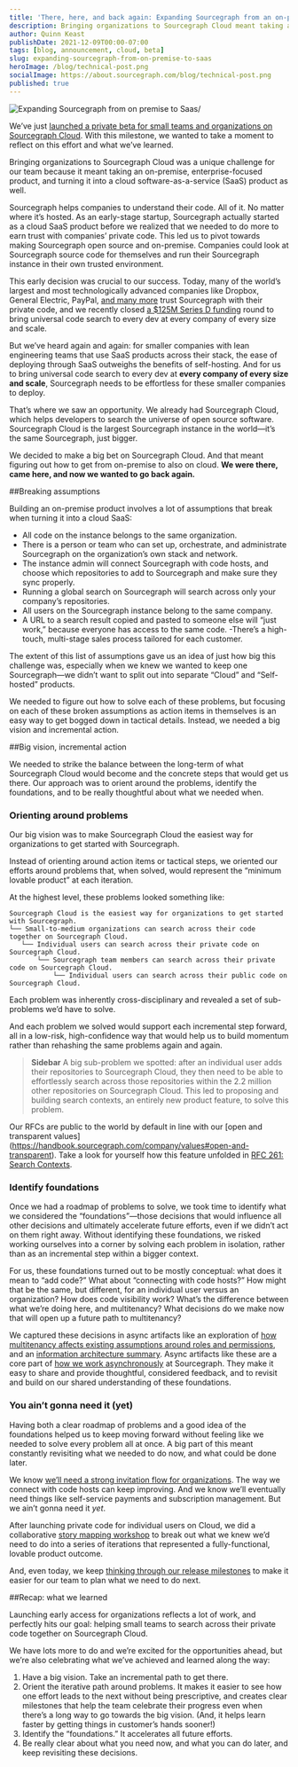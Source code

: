 ```yaml
---
title: 'There, here, and back again: Expanding Sourcegraph from an on-premise product into a cloud offering'
description: Bringing organizations to Sourcegraph Cloud meant taking an on-premise, enterprise-focused product, and evolving it into also a cloud software-as-a-service product. Here’s how we took this big vision and turned it into incremental action.
author: Quinn Keast
publishDate: 2021-12-09T00:00-07:00
tags: [blog, announcement, cloud, beta]
slug: expanding-sourcegraph-from-on-premise-to-saas
heroImage: /blog/technical-post.png
socialImage: https://about.sourcegraph.com/blog/technical-post.png
published: true
---
```


![Expanding Sourcegraph from on premise to Saas/](/blog/technical-post.png)

We’ve just [launched a private beta for small teams and organizations on Sourcegraph Cloud](/blog/sourcegraph-cloud-for-teams-now-in-private-beta). With this milestone, we wanted to take a moment to reflect on this effort and what we’ve learned.

Bringing organizations to Sourcegraph Cloud was a unique challenge for our team because it meant taking an on-premise, enterprise-focused product, and turning it into a cloud software-as-a-service (SaaS) product as well.

Sourcegraph helps companies to understand their code. All of it. No matter where it’s hosted. As an early-stage startup, Sourcegraph actually started as a cloud SaaS product before we realized that we needed to do more to earn trust with companies’ private code. This led us to pivot towards making Sourcegraph open source and on-premise. Companies could look at Sourcegraph source code for themselves and run their Sourcegraph instance in their own trusted environment.

This early decision was crucial to our success. Today, many of the world’s largest and most technologically advanced companies like Dropbox, General Electric, PayPal, [and many more](/case-studies) trust Sourcegraph with their private code, and we recently closed [a $125M Series D funding](/blog/announcing-sourcegraphs-series-d-round/) round to bring universal code search to every dev at every company of every size and scale.

But we’ve heard again and again: for smaller companies with lean engineering teams that use SaaS products across their stack, the ease of deploying through SaaS outweighs the benefits of self-hosting. And for us to bring universal code search to every dev at <strong>every company of every size and scale</strong>, Sourcegraph needs to be effortless for these smaller companies to deploy.

That’s where we saw an opportunity. We already had Sourcegraph Cloud, which helps developers to search the universe of open source software. Sourcegraph Cloud is the largest Sourcegraph instance in the world—it’s the same Sourcegraph, just bigger.

We decided to make a big bet on Sourcegraph Cloud. And that meant figuring out how to get from on-premise to also on cloud. <strong>We were there, came here, and now we wanted to go back again.</strong>

##Breaking assumptions

Building an on-premise product involves a lot of assumptions that break when turning it into a cloud SaaS:

- All code on the instance belongs to the same organization.
- There is a person or team who can set up, orchestrate, and administrate Sourcegraph on the organization’s own stack and network.
- The instance admin will connect Sourcegraph with code hosts, and choose which repositories to add to Sourcegraph and make sure they sync properly.
- Running a global search on Sourcegraph will search across only your company’s repositories.
- All users on the Sourcegraph instance belong to the same company.
- A URL to a search result copied and pasted to someone else will “just work,” because everyone has access to the same code.
  -There’s a high-touch, multi-stage sales process tailored for each customer.

The extent of this list of assumptions gave us an idea of just how big this challenge was, especially when we knew we wanted to keep one Sourcegraph—we didn’t want to split out into separate “Cloud” and “Self-hosted” products.

We needed to figure out how to solve each of these problems, but focusing on each of these broken assumptions as action items in themselves is an easy way to get bogged down in tactical details. Instead, we needed a big vision and incremental action.

##Big vision, incremental action

We needed to strike the balance between the long-term of what Sourcegraph Cloud would become and the concrete steps that would get us there. Our approach was to orient around the problems, identify the foundations, and to be really thoughtful about what we needed when.

<h3>Orienting around problems</h3>

Our big vision was to make Sourcegraph Cloud the easiest way for organizations to get started with Sourcegraph.

Instead of orienting around action items or tactical steps, we oriented our efforts around problems that, when solved, would represent the “minimum lovable product” at each iteration.

At the highest level, these problems looked something like:

```
Sourcegraph Cloud is the easiest way for organizations to get started with Sourcegraph.
└── Small-to-medium organizations can search across their code together on Sourcegraph Cloud.
   └── Individual users can search across their private code on Sourcegraph Cloud.
       └── Sourcegraph team members can search across their private code on Sourcegraph Cloud.
           └── Individual users can search across their public code on Sourcegraph Cloud.
```

Each problem was inherently cross-disciplinary and revealed a set of sub-problems we’d have to solve.

And each problem we solved would support each incremental step forward, all in a low-risk, high-confidence way that would help us to build momentum rather than rehashing the same problems again and again.

> <strong>Sidebar</strong>
> A big sub-problem we spotted: after an individual user adds their repositories to Sourcegraph Cloud, they then need to be able to effortlessly search across those repositories within the 2.2 million other repositories on Sourcegraph Cloud. This led to proposing and building search contexts, an entirely new product feature, to solve this problem.

Our RFCs are public to the world by default in line with our [open and transparent values]
(https://handbook.sourcegraph.com/company/values#open-and-transparent). Take a look for yourself how this feature unfolded in [RFC 261: Search Contexts](https://docs.google.com/document/d/1mlxy7Fy19Q2yua7Fjg0xCda1c07f9RoR8rXxU22Ni60/edit#).

<h3>Identify foundations</h3>

Once we had a roadmap of problems to solve, we took time to identify what we considered the “foundations”—those decisions that would influence all other decisions and ultimately accelerate future efforts, even if we didn’t act on them right away. Without identifying these foundations, we risked working ourselves into a corner by solving each problem in isolation, rather than as an incremental step within a bigger context.

For us, these foundations turned out to be mostly conceptual: what does it mean to “add code?” What about “connecting with code hosts?” How might that be the same, but different, for an individual user versus an organization? How does code visibility work? What’s the difference between what we’re doing here, and multitenancy? What decisions do we make now that will open up a future path to multitenancy?

We captured these decisions in async artifacts like an exploration of [how multitenancy affects existing assumptions around roles and permissions](https://docs.google.com/document/d/10bvGT4lnHaRpne3zbHzEtld4Xv2x38DdIgaBPRNidXE/edit#), and an [information architecture summary](https://docs.google.com/document/d/15vIqi4SHUKYM4MJ80GLwLxQpoMJRCJVXUVuSZoYmrug/edit#). Async artifacts like these are a core part of [how we work asynchronously](https://handbook.sourcegraph.com/company/asynchronous-communication) at Sourcegraph. They make it easy to share and provide thoughtful, considered feedback, and to revisit and build on our shared understanding of these foundations.

<h3>You ain’t gonna need it (yet)</h3>

Having both a clear roadmap of problems and a good idea of the foundations helped us to keep moving forward without feeling like we needed to solve every problem all at once. A big part of this meant constantly revisiting what we needed to do now, and what could be done later.

We know [we’ll need a strong invitation flow for organizations](https://docs.google.com/document/d/1DqJWHmVHA6EpyKNAh0h-WNdsOprN8t-xTQbQ4CH8Z3I/edit). The way we connect with code hosts can keep improving. And we know we’ll eventually need things like self-service payments and subscription management. But we ain’t gonna need it <i>yet</i>.

After launching private code for individual users on Cloud, we did a collaborative [story mapping workshop](https://miro.com/app/board/o9J_l2ceJwU=/?invite_link_id=556797444102) to break out what we knew we’d need to do into a series of iterations that represented a fully-functional, lovable product outcome.

And, even today, we keep [thinking through our release milestones](https://docs.google.com/document/d/1qFze1GDQhBdxe1xZ72HFH2XCBoOUd_4H5y7mxXUPsdg/edit#heading=h.1ogghndvekag) to make it easier for our team to plan what we need to do next.

##Recap: what we learned

Launching early access for organizations reflects a lot of work, and perfectly hits our goal: helping small teams to search across their private code together on Sourcegraph Cloud.

We have lots more to do and we’re excited for the opportunities ahead, but we’re also celebrating what we’ve achieved and learned along the way:

1. Have a big vision. Take an incremental path to get there.
2. Orient the iterative path around problems. It makes it easier to see how one effort leads to the next without being prescriptive, and creates clear milestones that help the team celebrate their progress even when there’s a long way to go towards the big vision. (And, it helps learn faster by getting things in customer’s hands sooner!)
3. Identify the “foundations.” It accelerates all future efforts.
4. Be really clear about what you need now, and what you can do later, and keep revisiting these decisions.
